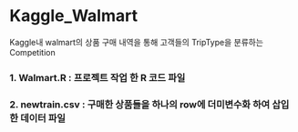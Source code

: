 # Kaggle_Walmart
Kaggle내 walmart의 상품 구매 내역을 통해 고객들의 TripType을 분류하는 Competition

### 1. Walmart.R : 프로젝트 작업 한 R 코드 파일

### 2. newtrain.csv : 구매한 상품들을 하나의 row에 더미변수화 하여 삽입한 데이터 파일
